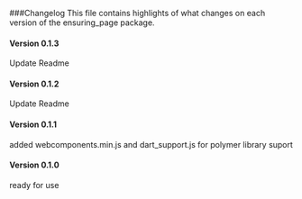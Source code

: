 ###Changelog
This file contains highlights of what changes on each version of the ensuring_page package.

#### Version 0.1.3
Update Readme

#### Version 0.1.2
Update Readme

#### Version 0.1.1
added webcomponents.min.js and dart_support.js for polymer library suport

#### Version 0.1.0
ready for use